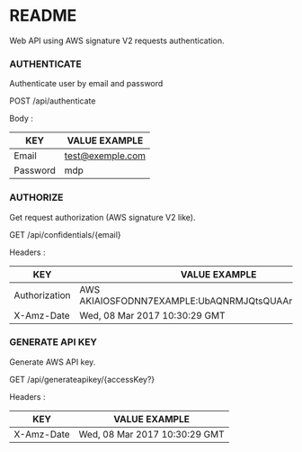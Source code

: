 # README #

Web API using AWS signature V2 requests authentication.

### AUTHENTICATE ###
Authenticate user by email and password

POST /api/authenticate

Body :

| KEY | VALUE EXAMPLE |
| ------ | ------ |
| Email | test@exemple.com |
| Password | mdp |

### AUTHORIZE ###
Get request authorization (AWS signature V2 like).

GET /api/confidentials/{email}

Headers :

| KEY | VALUE EXAMPLE |
| ------ | ------ |
| Authorization | AWS AKIAIOSFODNN7EXAMPLE:UbAQNRMJQtsQUAArKxxgeDsAyXc= |
| X-Amz-Date | Wed, 08 Mar 2017 10:30:29 GMT |

### GENERATE API KEY ###
Generate AWS API key.

GET /api/generateapikey/{accessKey?}

Headers :

| KEY | VALUE EXAMPLE |
| ------ | ------ |
| X-Amz-Date | Wed, 08 Mar 2017 10:30:29 GMT |
